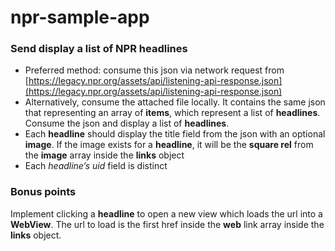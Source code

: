 # npr-sample-app

### Send display a list of NPR headlines

- Preferred method: consume this json via network request
  from [https://legacy.npr.org/assets/api/listening-api-response.json](https://legacy.npr.org/assets/api/listening-api-response.json)
- Alternatively, consume the attached file locally. It contains the same json that representing an
  array of **items**, which represent a list of **headlines**. Consume the json and display a list
  of **headlines**.
- Each **headline** should display the title field from the json with an optional **image**. If the
  image exists for a **headline**, it will be the **square rel** from the **image** array inside the
  **links** object
- Each _headline’s uid_ field is distinct

### Bonus points

Implement clicking a **headline** to open a new view which loads the url into a **WebView**. The url
to load is the first href inside the **web** link array inside the **links** object.

